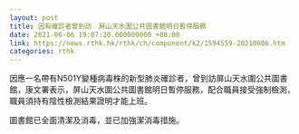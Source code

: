 ```yaml
---
layout: post
title: 因有確診者曾到訪　屏山天水圍公共圖書館明日暫停服務
date: 2021-06-06 19:07:20.000000000 +08:00
link: https://news.rthk.hk/rthk/ch/component/k2/1594559-20210606.htm
categories: rthk
---
```


因應一名帶有N501Y變種病毒株的新型肺炎確診者，曾到訪屏山天水圍公共圖書館，康文署表示，屏山天水圍公共圖書館明日暫停服務，配合職員接受強制檢測，職員須持有陰性檢測結果證明才能上班。

圖書館已全面清潔及消毒，並已加強潔消毒措施。
